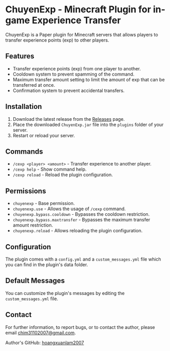 # ChuyenExp - Minecraft Plugin for in-game Experience Transfer

ChuyenExp is a Paper plugin for Minecraft servers that allows players to transfer experience points (exp) to other players.

## Features

- Transfer experience points (exp) from one player to another.
- Cooldown system to prevent spamming of the command.
- Maximum transfer amount setting to limit the amount of exp that can be transferred at once.
- Confirmation system to prevent accidental transfers.

## Installation

1. Download the latest release from the [Releases](https://github.com/hoangxuanlam2007/ChuyenExp/releases) page.
2. Place the downloaded `ChuyenExp.jar` file into the `plugins` folder of your server.
3. Restart or reload your server.

## Commands

- `/cexp <player> <amount>` - Transfer experience to another player.
- `/cexp help` - Show command help.
- `/cexp reload` - Reload the plugin configuration.

## Permissions

- `chuyenexp` - Base permission.
- `chuyenexp.use` - Allows the usage of `/cexp` command.
- `chuyenexp.bypass.cooldown` - Bypasses the cooldown restriction.
- `chuyenexp.bypass.maxtransfer` - Bypasses the maximum transfer amount restriction.
- `chuyenexp.reload` - Allows reloading the plugin configuration.

## Configuration

The plugin comes with a `config.yml` and a `custom_messages.yml` file which you can find in the plugin's data folder.

## Default Messages

You can customize the plugin's messages by editing the `custom_messages.yml` file.

## Contact

For further information, to report bugs, or to contact the author, please email [chim31102007@gmail.com](mailto:chim31102007@gmail.com).

Author's GitHub: [hoangxuanlam2007](https://github.com/hoangxuanlam2007)
